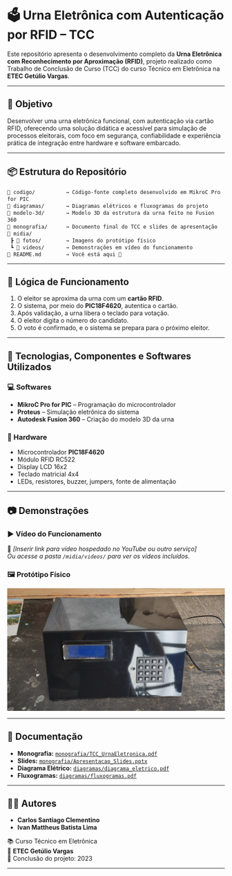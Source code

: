 # 🗳️ Urna Eletrônica com Autenticação por RFID – TCC 

Este repositório apresenta o desenvolvimento completo da **Urna Eletrônica com Reconhecimento por Aproximação (RFID)**, projeto realizado como Trabalho de Conclusão de Curso (TCC) do curso Técnico em Eletrônica na **ETEC Getúlio Vargas**.

---

## 🎯 Objetivo

Desenvolver uma urna eletrônica funcional, com autenticação via cartão RFID, oferecendo uma solução didática e acessível para simulação de processos eleitorais, com foco em segurança, confiabilidade e experiência prática de integração entre hardware e software embarcado.

---

## 📦 Estrutura do Repositório

```
📁 codigo/          → Código-fonte completo desenvolvido em MikroC Pro for PIC
📁 diagramas/       → Diagramas elétricos e fluxogramas do projeto
📁 modelo-3d/       → Modelo 3D da estrutura da urna feito no Fusion 360
📁 monografia/      → Documento final do TCC e slides de apresentação
📁 midia/
 ┣ 📁 fotos/        → Imagens do protótipo físico
 ┗ 📁 videos/       → Demonstrações em vídeo do funcionamento
📄 README.md        → Você está aqui 🙂
```


---

## 🧠 Lógica de Funcionamento

1. O eleitor se aproxima da urna com um **cartão RFID**.
2. O sistema, por meio do **PIC18F4620**, autentica o cartão.
3. Após validação, a urna libera o teclado para votação.
4. O eleitor digita o número do candidato.
5. O voto é confirmado, e o sistema se prepara para o próximo eleitor.

---

## 🔧 Tecnologias, Componentes e Softwares Utilizados

### 💻 Softwares
- **MikroC Pro for PIC** – Programação do microcontrolador
- **Proteus** – Simulação eletrônica do sistema
- **Autodesk Fusion 360** – Criação do modelo 3D da urna

### 🔩 Hardware
- Microcontrolador **PIC18F4620**
- Módulo RFID RC522
- Display LCD 16x2
- Teclado matricial 4x4
- LEDs, resistores, buzzer, jumpers, fonte de alimentação

---

## 📷 Demonstrações

### ▶️ Vídeo do Funcionamento
🔗 *[Inserir link para vídeo hospedado no YouTube ou outro serviço]*  
*Ou acesse a pasta `/midia/videos/` para ver os vídeos incluídos.*

### 🖼️ Protótipo Físico

![Protótipo da Urna](midia/fotos/1.jpg)

---

## 📄 Documentação

- **Monografia:** [`monografia/TCC_UrnaEletronica.pdf`](monografia/Monografia.pdf)
- **Slides:** [`monografia/Apresentacao_Slides.pptx`](monografia/Slides.pptx)
- **Diagrama Elétrico:** [`diagramas/diagrama_eletrico.pdf`](diagramas/diagrama_eletrico.pdf)
- **Fluxogramas:** [`diagramas/fluxogramas.pdf`](diagramas/Fluxograma.pdf)

---

## 👨‍💻 Autores

- **Carlos Santiago Clementino**
- **Ivan Mattheus Batista Lima**

📚 Curso Técnico em Eletrônica  
🏫 **ETEC Getúlio Vargas**  
📆 Conclusão do projeto: 2023

---
